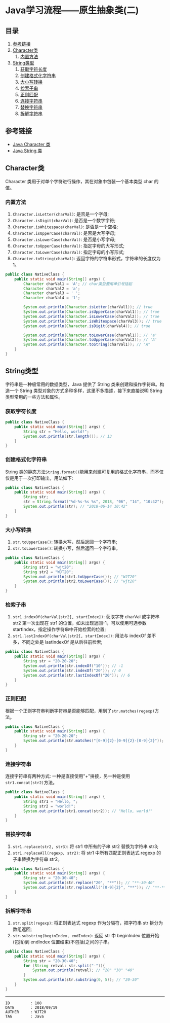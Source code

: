 
# Java学习流程——原生抽象类(二) #

## 目录 ##

1. [参考链接](#href1)
2. [Character类](#href2)
    1. [内置方法](#href2-1)
3. [String类型](#href3)
    1. [获取字符长度](#href3-2)
    2. [创建格式化字符串](#href3-3)
    3. [大小写转换](#href3-4)
    4. [检索子串](#href3-5)
    5. [正则匹配](#href3-6)
    6. [连接字符串](#href3-7)
    7. [替换字符串](#href3-8)
    8. [拆解字符串](#href3-9)

## <a name="href1">参考链接</a> ##

- [Java Character 类](http://www.runoob.com/java/java-character.html)
- [Java String 类](http://www.runoob.com/java/java-string.html)

## <a name="href2">Character类</a> ##

Character 类用于对单个字符进行操作，其在对象中包装一个基本类型 char 的值。

### <a name="href2-1">内置方法</a> ###

1. `Character.isLetter(charVal)`: 是否是一个字母;  
2. `Character.isDigit(charVal)`: 是否是一个数字字符;  
3. `Character.isWhitespace(charVal)`: 是否是一个空格;  
4. `Character.isUpperCase(charVal)`: 是否是大写字母;  
5. `Character.isLowerCase(charVal)`: 是否是小写字母;  
6. `Character.toUpperCase(charVal)`: 指定字母的大写形式;  
7. `Character.toLowerCase(charVal)`: 指定字母的小写形式;  
8. `Character.toString(charVal)`: 返回字符的字符串形式，字符串的长度仅为1。

```Java
public class NativeClass {
    public static void main(String[] args) {
        Character charVal1 = 'A'; // char类型要用单引号括起
        Character charVal2 = 'a';
        Character charVal3 = ' ';
        Character charVal4 = '1';

        System.out.println(Character.isLetter(charVal1)); // true
        System.out.println(Character.isUpperCase(charVal1)); // true
        System.out.println(Character.isLowerCase(charVal2)); // true
        System.out.println(Character.isWhitespace(charVal3)); // true
        System.out.println(Character.isDigit(charVal4)); // true

        System.out.println(Character.toLowerCase(charVal1)); // 'a'
        System.out.println(Character.toUpperCase(charVal2)); // 'A'
        System.out.println(Character.toString(charVal1)); // "A"
    }
}
```

## <a name="href3">String类型</a> ##

字符串是一种极常用的数据类型，Java 提供了 String 类来创建和操作字符串。构造一个 String 类型对象的方式多种多样，这里不多描述，接下来直接说明 String 类型常用的一些方法和属性。

### <a name="href3-2">获取字符长度</a> ###

```Java
public class NativeClass {
    public static void main(String[] args) {
        String str = "Hello, world!";
        System.out.println(str.length()); // 13
    }
}
```

### <a name="href3-3">创建格式化字符串</a> ###

String 类的静态方法`String.format()`能用来创建可复用的格式化字符串，而不仅仅是用于一次打印输出，用法如下:

```Java
public class NativeClass {
    public static void main(String[] args) {
        String str;
        str = String.format("%d-%s-%s %s", 2018, "06", "14", "10:42"); // 生成一段时间戳
        System.out.println(str); // "2018-06-14 10:42"
    }
}
```

### <a name="href3-4">大小写转换</a> ###

1. `str.toUpperCase()`: 转换大写，然后返回一个字符串;
2. `str.toLowerCase()`: 转换小写，然后返回一个字符串。

```Java
public class NativeClass {
    public static void main(String[] args) {
        String str1 = "wjt20";
        String str2 = "WJT20";
        System.out.println(str1.toUpperCase()); // "WJT20"
        System.out.println(str2.toLowerCase()); // "wjt20"
    }
}
```

### <a name="href3-5">检索子串</a> ###

1. `str1.indexOf(charVal|str2[, startIndex])`: 获取字符 charVal 或字符串 str2 第一次出现在 str1 的位置，如未出现返回-1，可以使用可选参数 startIndex，指定操作字符串中开始检索的位置;
2. `str1.lastIndexOf(charVal|str2[, startIndex])`: 用法与 indexOf 差不多，不同之处是 lastIndexOf 是从后往前检索;

```Java
public class NativeClass {
    public static void main(String[] args) {
        String str = "20-20-20";
        System.out.println(str.indexOf("10")); // -1
        System.out.println(str.indexOf("20")); // 0
        System.out.println(str.lastIndexOf("20")); // 6
    }
}
```

### <a name="href3-6">正则匹配</a> ###

根据一个正则字符串判断字符串是否能够匹配，用到了`str.matches(regexp)`方法。

```Java
public class NativeClass {
    public static void main(String[] args) {
        String str = "20-20-20";
        System.out.println(str.matches("[0-9]{2}-[0-9]{2}-[0-9]{2}")); // true
    }
}
```

### <a name="href3-7">连接字符串</a> ###

连接字符串有两种方式: 一种是直接使用"+"拼接，另一种是使用`str1.concat(str2)`方法。

```Java
public class NativeClass {
    public static void main(String[] args) {
        String str1 = "Hello, ";
        String str2 = "world!";
        System.out.println(str1.concat(str2)); // "Hello, world!"
    }
}
```

### <a name="href3-8">替换字符串</a> ###

1. `str1.replace(str2, str3)`: 将 str1 中所有的子串 str2 替换为字符串 str3;
2. `str1.replaceAll(regexp, str2)`: 将 str1 中所有匹配正则表达式 regexp 的子串替换为字符串 str2。

```Java
public class NativeClass {
    public static void main(String[] args) {
        String str = "20-30-40";
        System.out.println(str.replace("20", "**")); // "**-30-40"
        System.out.println(str.replaceAll("[0-9]{2}", "**")); // "**-**-**"
    }
}
```

### <a name="href3-9">拆解字符串</a> ###

1. `str.split(regexp)`: 将正则表达式 regexp 作为分隔符，把字符串 str 拆分为数组返回;
2. `str.substring(beginIndex, endIndex)`: 返回 str 中 beginIndex 位置开始(包括)到 endIndex 位置结束(不包括)之间的子串。

```Java
public class NativeClass {
    public static void main(String[] args) {
        String str = "20-30-40";
        for (String retval: str.split("-")){
            System.out.println(retval); // "20" "30" "40"
        }
        System.out.println(str.substring(0, 5)); // "20-30"
    }
}
```

---

```
ID         : 108
DATE       : 2018/09/19
AUTHER     : WJT20
TAG        : Java
```
